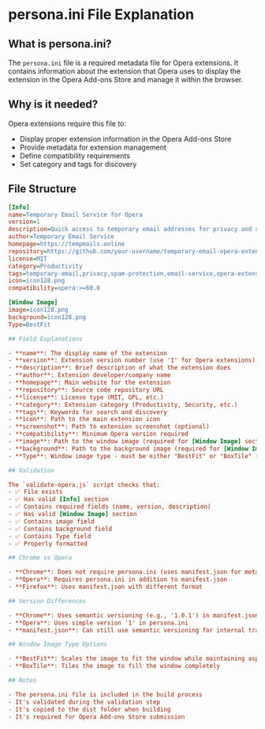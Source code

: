 # persona.ini File Explanation

## What is persona.ini?

The `persona.ini` file is a required metadata file for Opera extensions. It contains information about the extension that Opera uses to display the extension in the Opera Add-ons Store and manage it within the browser.

## Why is it needed?

Opera extensions require this file to:
- Display proper extension information in the Opera Add-ons Store
- Provide metadata for extension management
- Define compatibility requirements
- Set category and tags for discovery

## File Structure

```ini
[Info]
name=Temporary Email Service for Opera
version=1
description=Quick access to temporary email addresses for privacy and spam protection - Opera Edition
author=Temporary Email Service
homepage=https://tempmails.online
repository=https://github.com/your-username/temporary-email-opera-extension
license=MIT
category=Productivity
tags=temporary-email,privacy,spam-protection,email-service,opera-extension
icon=icon128.png
compatibility=opera:>=60.0

[Window Image]
image=icon128.png
background=icon128.png
Type=BestFit

## Field Explanations

- **name**: The display name of the extension
- **version**: Extension version number (use '1' for Opera extensions)
- **description**: Brief description of what the extension does
- **author**: Extension developer/company name
- **homepage**: Main website for the extension
- **repository**: Source code repository URL
- **license**: License type (MIT, GPL, etc.)
- **category**: Extension category (Productivity, Security, etc.)
- **tags**: Keywords for search and discovery
- **icon**: Path to the main extension icon
- **screenshot**: Path to extension screenshot (optional)
- **compatibility**: Minimum Opera version required
- **image**: Path to the window image (required for [Window Image] section)
- **background**: Path to the background image (required for [Window Image] section)
- **Type**: Window image type - must be either "BestFit" or "BoxTile" (required for [Window Image] section)

## Validation

The `validate-opera.js` script checks that:
- ✅ File exists
- ✅ Has valid [Info] section
- ✅ Contains required fields (name, version, description)
- ✅ Has valid [Window Image] section
- ✅ Contains image field
- ✅ Contains background field
- ✅ Contains Type field
- ✅ Properly formatted

## Chrome vs Opera

- **Chrome**: Does not require persona.ini (uses manifest.json for metadata)
- **Opera**: Requires persona.ini in addition to manifest.json
- **Firefox**: Uses manifest.json with different format

## Version Differences

- **Chrome**: Uses semantic versioning (e.g., '1.0.1') in manifest.json
- **Opera**: Uses simple version '1' in persona.ini
- **manifest.json**: Can still use semantic versioning for internal tracking

## Window Image Type Options

- **BestFit**: Scales the image to fit the window while maintaining aspect ratio
- **BoxTile**: Tiles the image to fill the window completely

## Notes

- The persona.ini file is included in the build process
- It's validated during the validation step
- It's copied to the dist folder when building
- It's required for Opera Add-ons Store submission 